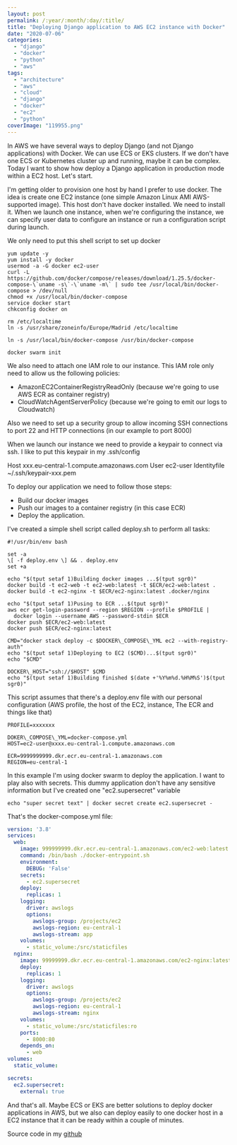 ```yaml
---
layout: post
permalink: /:year/:month/:day/:title/
title: "Deploying Django application to AWS EC2 instance with Docker"
date: "2020-07-06"
categories: 
  - "django"
  - "docker"
  - "python"
  - "aws"
tags: 
  - "architecture"
  - "aws"
  - "cloud"
  - "django"
  - "docker"
  - "ec2"
  - "python"
coverImage: "119955.png"
---
```


In AWS we have several ways to deploy Django (and not Django applications) with Docker. We can use ECS or EKS clusters. If we don't have one ECS or Kubernetes cluster up and running, maybe it can be complex. Today I want to show how deploy a Django application in production mode within a EC2 host. Let's start.

I'm getting older to provision one host by hand I prefer to use docker. The idea is create one EC2 instance (one simple Amazon Linux AMI AWS-supported image). This host don't have docker installed. We need to install it. When we launch one instance, when we're configuring the instance, we can specify user data to configure an instance or run a configuration script during launch.

We only need to put this shell script to set up docker

```shell
yum update -y
yum install -y docker
usermod -a -G docker ec2-user
curl -L https://github.com/docker/compose/releases/download/1.25.5/docker-compose-\`uname -s\`-\`uname -m\` | sudo tee /usr/local/bin/docker-compose > /dev/null
chmod +x /usr/local/bin/docker-compose
service docker start
chkconfig docker on

rm /etc/localtime
ln -s /usr/share/zoneinfo/Europe/Madrid /etc/localtime

ln -s /usr/local/bin/docker-compose /usr/bin/docker-compose

docker swarm init
```

We also need to attach one IAM role to our instance. This IAM role only need to allow us the following policies:

- AmazonEC2ContainerRegistryReadOnly (because we're going to use AWS ECR as container registry)
- CloudWatchAgentServerPolicy (because we're going to emit our logs to Cloudwatch)

Also we need to set up a security group to allow incoming SSH connections to port 22 and HTTP connections (in our example to port 8000)

When we launch our instance we need to provide a keypair to connect via ssh. I like to put this keypair in my .ssh/config

Host xxx.eu-central-1.compute.amazonaws.com
    User ec2-user
    Identityfile ~/.ssh/keypair-xxx.pem

To deploy our application we need to follow those steps:

- Build our docker images
- Push our images to a container registry (in this case ECR)
- Deploy the application.

I've created a simple shell script called deploy.sh to perform all tasks:

```shell
#!/usr/bin/env bash

set -a
\[ -f deploy.env \] && . deploy.env
set +a

echo "$(tput setaf 1)Building docker images ...$(tput sgr0)"
docker build -t ec2-web -t ec2-web:latest -t $ECR/ec2-web:latest .
docker build -t ec2-nginx -t $ECR/ec2-nginx:latest .docker/nginx

echo "$(tput setaf 1)Pusing to ECR ...$(tput sgr0)"
aws ecr get-login-password --region $REGION --profile $PROFILE |
  docker login --username AWS --password-stdin $ECR
docker push $ECR/ec2-web:latest
docker push $ECR/ec2-nginx:latest

CMD="docker stack deploy -c $DOCKER\_COMPOSE\_YML ec2 --with-registry-auth"
echo "$(tput setaf 1)Deploying to EC2 ($CMD)...$(tput sgr0)"
echo "$CMD"

DOCKER\_HOST="ssh://$HOST" $CMD
echo "$(tput setaf 1)Building finished $(date +'%Y%m%d.%H%M%S')$(tput sgr0)"
```

This script assumes that there's a deploy.env file with our personal configuration (AWS profile, the host of the EC2, instance, The ECR and things like that)

```dotenv
PROFILE=xxxxxxx

DOKER\_COMPOSE\_YML=docker-compose.yml
HOST=ec2-user@xxxx.eu-central-1.compute.amazonaws.com

ECR=9999999999.dkr.ecr.eu-central-1.amazonaws.com
REGION=eu-central-1
```

In this example I'm using docker swarm to deploy the application. I want to play also with secrets. This dummy application don't have any sensitive information but I've created one "ec2.supersecret" variable

```shell
echo "super secret text" | docker secret create ec2.supersecret -
```

That's the docker-compose.yml file:

```yml
version: '3.8'
services:
  web:
    image: 999999999.dkr.ecr.eu-central-1.amazonaws.com/ec2-web:latest
    command: /bin/bash ./docker-entrypoint.sh
    environment:
      DEBUG: 'False'
    secrets:
      - ec2.supersecret
    deploy:
      replicas: 1
    logging:
      driver: awslogs
      options:
        awslogs-group: /projects/ec2
        awslogs-region: eu-central-1
        awslogs-stream: app
    volumes:
      - static_volume:/src/staticfiles
  nginx:
    image: 99999999.dkr.ecr.eu-central-1.amazonaws.com/ec2-nginx:latest
    deploy:
      replicas: 1
    logging:
      driver: awslogs
      options:
        awslogs-group: /projects/ec2
        awslogs-region: eu-central-1
        awslogs-stream: nginx
    volumes:
      - static_volume:/src/staticfiles:ro
    ports:
      - 8000:80
    depends_on:
      - web
volumes:
  static_volume:

secrets:
  ec2.supersecret:
    external: true
```

And that's all. Maybe ECS or EKS are better solutions to deploy docker applications in AWS, but we also can deploy easily to one docker host in a EC2 instance that it can be ready within a couple of minutes.

Source code in my [github](https://github.com/gonzalo123/django-2-ec2)
